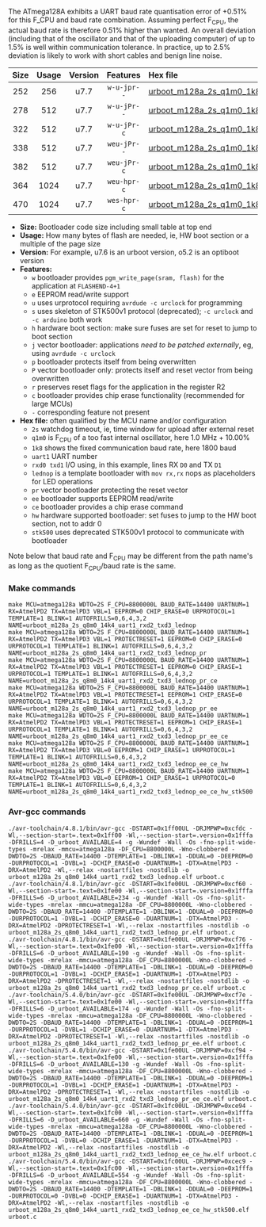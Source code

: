 The ATmega128A exhibits a UART baud rate quantisation error of +0.51% for this F_CPU and baud rate combination. Assuming perfect F<sub>CPU</sub>, the actual baud rate is therefore 0.51% higher than wanted. An overall deviation (including that of the oscillator and that of the uploading computer) of up to 1.5% is well within communication tolerance. In practice, up to 2.5% deviation is likely to work with short cables and benign line noise.

|Size|Usage|Version|Features|Hex file|
|:-:|:-:|:-:|:-:|:--|
|252|256|u7.7|`w-u-jpr--`|[urboot_m128a_2s_q1m0_1k8_uart1_rxd2_txd3_lednop.hex](https://raw.githubusercontent.com/stefanrueger/urboot.hex/main/u7.7/mcus/atmega128a/watchdog_2_s/internal_oscillator_q%2B10.00%25/%2B1m000000_hz/%2B%2B%2B1k8_baud/uart1_rxd2_txd3/lednop/urboot_m128a_2s_q1m0_1k8_uart1_rxd2_txd3_lednop.hex)|
|278|512|u7.7|`w-u-jPr--`|[urboot_m128a_2s_q1m0_1k8_uart1_rxd2_txd3_lednop_pr.hex](https://raw.githubusercontent.com/stefanrueger/urboot.hex/main/u7.7/mcus/atmega128a/watchdog_2_s/internal_oscillator_q%2B10.00%25/%2B1m000000_hz/%2B%2B%2B1k8_baud/uart1_rxd2_txd3/lednop/urboot_m128a_2s_q1m0_1k8_uart1_rxd2_txd3_lednop_pr.hex)|
|322|512|u7.7|`w-u-jPr-c`|[urboot_m128a_2s_q1m0_1k8_uart1_rxd2_txd3_lednop_pr_ce.hex](https://raw.githubusercontent.com/stefanrueger/urboot.hex/main/u7.7/mcus/atmega128a/watchdog_2_s/internal_oscillator_q%2B10.00%25/%2B1m000000_hz/%2B%2B%2B1k8_baud/uart1_rxd2_txd3/lednop/urboot_m128a_2s_q1m0_1k8_uart1_rxd2_txd3_lednop_pr_ce.hex)|
|338|512|u7.7|`weu-jPr--`|[urboot_m128a_2s_q1m0_1k8_uart1_rxd2_txd3_lednop_pr_ee.hex](https://raw.githubusercontent.com/stefanrueger/urboot.hex/main/u7.7/mcus/atmega128a/watchdog_2_s/internal_oscillator_q%2B10.00%25/%2B1m000000_hz/%2B%2B%2B1k8_baud/uart1_rxd2_txd3/lednop/urboot_m128a_2s_q1m0_1k8_uart1_rxd2_txd3_lednop_pr_ee.hex)|
|382|512|u7.7|`weu-jPr-c`|[urboot_m128a_2s_q1m0_1k8_uart1_rxd2_txd3_lednop_pr_ee_ce.hex](https://raw.githubusercontent.com/stefanrueger/urboot.hex/main/u7.7/mcus/atmega128a/watchdog_2_s/internal_oscillator_q%2B10.00%25/%2B1m000000_hz/%2B%2B%2B1k8_baud/uart1_rxd2_txd3/lednop/urboot_m128a_2s_q1m0_1k8_uart1_rxd2_txd3_lednop_pr_ee_ce.hex)|
|364|1024|u7.7|`weu-hpr-c`|[urboot_m128a_2s_q1m0_1k8_uart1_rxd2_txd3_lednop_ee_ce_hw.hex](https://raw.githubusercontent.com/stefanrueger/urboot.hex/main/u7.7/mcus/atmega128a/watchdog_2_s/internal_oscillator_q%2B10.00%25/%2B1m000000_hz/%2B%2B%2B1k8_baud/uart1_rxd2_txd3/lednop/urboot_m128a_2s_q1m0_1k8_uart1_rxd2_txd3_lednop_ee_ce_hw.hex)|
|470|1024|u7.7|`wes-hpr-c`|[urboot_m128a_2s_q1m0_1k8_uart1_rxd2_txd3_lednop_ee_ce_hw_stk500.hex](https://raw.githubusercontent.com/stefanrueger/urboot.hex/main/u7.7/mcus/atmega128a/watchdog_2_s/internal_oscillator_q%2B10.00%25/%2B1m000000_hz/%2B%2B%2B1k8_baud/uart1_rxd2_txd3/lednop/urboot_m128a_2s_q1m0_1k8_uart1_rxd2_txd3_lednop_ee_ce_hw_stk500.hex)|

- **Size:** Bootloader code size including small table at top end
- **Usage:** How many bytes of flash are needed, ie, HW boot section or a multiple of the page size
- **Version:** For example, u7.6 is an urboot version, o5.2 is an optiboot version
- **Features:**
  + `w` bootloader provides `pgm_write_page(sram, flash)` for the application at `FLASHEND-4+1`
  + `e` EEPROM read/write support
  + `u` uses urprotocol requiring `avrdude -c urclock` for programming
  + `s` uses skeleton of STK500v1 protocol (deprecated); `-c urclock` and `-c arduino` both work
  + `h` hardware boot section: make sure fuses are set for reset to jump to boot section
  + `j` vector bootloader: applications *need to be patched externally*, eg, using `avrdude -c urclock`
  + `p` bootloader protects itself from being overwritten
  + `P` vector bootloader only: protects itself and reset vector from being overwritten
  + `r` preserves reset flags for the application in the register R2
  + `c` bootloader provides chip erase functionality (recommended for large MCUs)
  + `-` corresponding feature not present
- **Hex file:** often qualified by the MCU name and/or configuration
  + `2s` watchdog timeout, ie, time window for upload after external reset
  + `q1m0` is F<sub>CPU</sub> of a too fast internal oscillator, here 1.0 MHz + 10.00%
  + `1k8` shows the fixed communication baud rate, here 1800 baud
  + `uart1` UART number
  + `rxd0 txd1` I/O using, in this example, lines RX `D0` and TX `D1`
  + `lednop` is a template bootloader with `mov rx,rx` nops as placeholders for LED operations
  + `pr` vector bootloader protecting the reset vector
  + `ee` bootloader supports EEPROM read/write
  + `ce` bootloader provides a chip erase command
  + `hw` hardware supported bootloader: set fuses to jump to the HW boot section, not to addr 0
  + `stk500` uses deprecated STK500v1 protocol to communicate with bootloader


Note below that baud rate and F<sub>CPU</sub> may be different from the path name's as long as the quotient F<sub>CPU</sub>/baud rate is the same.

### Make commands
```
make MCU=atmega128a WDTO=2S F_CPU=8800000L BAUD_RATE=14400 UARTNUM=1 RX=AtmelPD2 TX=AtmelPD3 VBL=1 EEPROM=0 CHIP_ERASE=0 URPROTOCOL=1 TEMPLATE=1 BLINK=1 AUTOFRILLS=0,6,4,3,2 NAME=urboot_m128a_2s_q8m0_14k4_uart1_rxd2_txd3_lednop
make MCU=atmega128a WDTO=2S F_CPU=8800000L BAUD_RATE=14400 UARTNUM=1 RX=AtmelPD2 TX=AtmelPD3 VBL=1 PROTECTRESET=1 EEPROM=0 CHIP_ERASE=0 URPROTOCOL=1 TEMPLATE=1 BLINK=1 AUTOFRILLS=0,6,4,3,2 NAME=urboot_m128a_2s_q8m0_14k4_uart1_rxd2_txd3_lednop_pr
make MCU=atmega128a WDTO=2S F_CPU=8800000L BAUD_RATE=14400 UARTNUM=1 RX=AtmelPD2 TX=AtmelPD3 VBL=1 PROTECTRESET=1 EEPROM=0 CHIP_ERASE=1 URPROTOCOL=1 TEMPLATE=1 BLINK=1 AUTOFRILLS=0,6,4,3,2 NAME=urboot_m128a_2s_q8m0_14k4_uart1_rxd2_txd3_lednop_pr_ce
make MCU=atmega128a WDTO=2S F_CPU=8800000L BAUD_RATE=14400 UARTNUM=1 RX=AtmelPD2 TX=AtmelPD3 VBL=1 PROTECTRESET=1 EEPROM=1 CHIP_ERASE=0 URPROTOCOL=1 TEMPLATE=1 BLINK=1 AUTOFRILLS=0,6,4,3,2 NAME=urboot_m128a_2s_q8m0_14k4_uart1_rxd2_txd3_lednop_pr_ee
make MCU=atmega128a WDTO=2S F_CPU=8800000L BAUD_RATE=14400 UARTNUM=1 RX=AtmelPD2 TX=AtmelPD3 VBL=1 PROTECTRESET=1 EEPROM=1 CHIP_ERASE=1 URPROTOCOL=1 TEMPLATE=1 BLINK=1 AUTOFRILLS=0,6,4,3,2 NAME=urboot_m128a_2s_q8m0_14k4_uart1_rxd2_txd3_lednop_pr_ee_ce
make MCU=atmega128a WDTO=2S F_CPU=8800000L BAUD_RATE=14400 UARTNUM=1 RX=AtmelPD2 TX=AtmelPD3 VBL=0 EEPROM=1 CHIP_ERASE=1 URPROTOCOL=1 TEMPLATE=1 BLINK=1 AUTOFRILLS=0,6,4,3,2 NAME=urboot_m128a_2s_q8m0_14k4_uart1_rxd2_txd3_lednop_ee_ce_hw
make MCU=atmega128a WDTO=2S F_CPU=8800000L BAUD_RATE=14400 UARTNUM=1 RX=AtmelPD2 TX=AtmelPD3 VBL=0 EEPROM=1 CHIP_ERASE=1 URPROTOCOL=0 TEMPLATE=1 BLINK=1 AUTOFRILLS=0,6,4,3,2 NAME=urboot_m128a_2s_q8m0_14k4_uart1_rxd2_txd3_lednop_ee_ce_hw_stk500
```

### Avr-gcc commands
```
./avr-toolchain/4.8.1/bin/avr-gcc -DSTART=0x1ff00UL -DRJMPWP=0xcfdc -Wl,--section-start=.text=0x1ff00 -Wl,--section-start=.version=0x1fffa -DFRILLS=4 -D_urboot_AVAILABLE=4 -g -Wundef -Wall -Os -fno-split-wide-types -mrelax -mmcu=atmega128a -DF_CPU=8800000L -Wno-clobbered -DWDTO=2S -DBAUD_RATE=14400 -DTEMPLATE=1 -DBLINK=1 -DDUAL=0 -DEEPROM=0 -DURPROTOCOL=1 -DVBL=1 -DCHIP_ERASE=0 -DUARTNUM=1 -DTX=AtmelPD3 -DRX=AtmelPD2 -Wl,--relax -nostartfiles -nostdlib -o urboot_m128a_2s_q8m0_14k4_uart1_rxd2_txd3_lednop.elf urboot.c
./avr-toolchain/4.8.1/bin/avr-gcc -DSTART=0x1fe00UL -DRJMPWP=0xcf60 -Wl,--section-start=.text=0x1fe00 -Wl,--section-start=.version=0x1fffa -DFRILLS=6 -D_urboot_AVAILABLE=234 -g -Wundef -Wall -Os -fno-split-wide-types -mrelax -mmcu=atmega128a -DF_CPU=8800000L -Wno-clobbered -DWDTO=2S -DBAUD_RATE=14400 -DTEMPLATE=1 -DBLINK=1 -DDUAL=0 -DEEPROM=0 -DURPROTOCOL=1 -DVBL=1 -DCHIP_ERASE=0 -DUARTNUM=1 -DTX=AtmelPD3 -DRX=AtmelPD2 -DPROTECTRESET=1 -Wl,--relax -nostartfiles -nostdlib -o urboot_m128a_2s_q8m0_14k4_uart1_rxd2_txd3_lednop_pr.elf urboot.c
./avr-toolchain/4.8.1/bin/avr-gcc -DSTART=0x1fe00UL -DRJMPWP=0xcf76 -Wl,--section-start=.text=0x1fe00 -Wl,--section-start=.version=0x1fffa -DFRILLS=6 -D_urboot_AVAILABLE=190 -g -Wundef -Wall -Os -fno-split-wide-types -mrelax -mmcu=atmega128a -DF_CPU=8800000L -Wno-clobbered -DWDTO=2S -DBAUD_RATE=14400 -DTEMPLATE=1 -DBLINK=1 -DDUAL=0 -DEEPROM=0 -DURPROTOCOL=1 -DVBL=1 -DCHIP_ERASE=1 -DUARTNUM=1 -DTX=AtmelPD3 -DRX=AtmelPD2 -DPROTECTRESET=1 -Wl,--relax -nostartfiles -nostdlib -o urboot_m128a_2s_q8m0_14k4_uart1_rxd2_txd3_lednop_pr_ce.elf urboot.c
./avr-toolchain/5.4.0/bin/avr-gcc -DSTART=0x1fe00UL -DRJMPWP=0xcf7e -Wl,--section-start=.text=0x1fe00 -Wl,--section-start=.version=0x1fffa -DFRILLS=6 -D_urboot_AVAILABLE=174 -g -Wundef -Wall -Os -fno-split-wide-types -mrelax -mmcu=atmega128a -DF_CPU=8800000L -Wno-clobbered -DWDTO=2S -DBAUD_RATE=14400 -DTEMPLATE=1 -DBLINK=1 -DDUAL=0 -DEEPROM=1 -DURPROTOCOL=1 -DVBL=1 -DCHIP_ERASE=0 -DUARTNUM=1 -DTX=AtmelPD3 -DRX=AtmelPD2 -DPROTECTRESET=1 -Wl,--relax -nostartfiles -nostdlib -o urboot_m128a_2s_q8m0_14k4_uart1_rxd2_txd3_lednop_pr_ee.elf urboot.c
./avr-toolchain/5.4.0/bin/avr-gcc -DSTART=0x1fe00UL -DRJMPWP=0xcf94 -Wl,--section-start=.text=0x1fe00 -Wl,--section-start=.version=0x1fffa -DFRILLS=6 -D_urboot_AVAILABLE=130 -g -Wundef -Wall -Os -fno-split-wide-types -mrelax -mmcu=atmega128a -DF_CPU=8800000L -Wno-clobbered -DWDTO=2S -DBAUD_RATE=14400 -DTEMPLATE=1 -DBLINK=1 -DDUAL=0 -DEEPROM=1 -DURPROTOCOL=1 -DVBL=1 -DCHIP_ERASE=1 -DUARTNUM=1 -DTX=AtmelPD3 -DRX=AtmelPD2 -DPROTECTRESET=1 -Wl,--relax -nostartfiles -nostdlib -o urboot_m128a_2s_q8m0_14k4_uart1_rxd2_txd3_lednop_pr_ee_ce.elf urboot.c
./avr-toolchain/5.4.0/bin/avr-gcc -DSTART=0x1fc00UL -DRJMPWP=0xce94 -Wl,--section-start=.text=0x1fc00 -Wl,--section-start=.version=0x1fffa -DFRILLS=6 -D_urboot_AVAILABLE=660 -g -Wundef -Wall -Os -fno-split-wide-types -mrelax -mmcu=atmega128a -DF_CPU=8800000L -Wno-clobbered -DWDTO=2S -DBAUD_RATE=14400 -DTEMPLATE=1 -DBLINK=1 -DDUAL=0 -DEEPROM=1 -DURPROTOCOL=1 -DVBL=0 -DCHIP_ERASE=1 -DUARTNUM=1 -DTX=AtmelPD3 -DRX=AtmelPD2 -Wl,--relax -nostartfiles -nostdlib -o urboot_m128a_2s_q8m0_14k4_uart1_rxd2_txd3_lednop_ee_ce_hw.elf urboot.c
./avr-toolchain/5.4.0/bin/avr-gcc -DSTART=0x1fc00UL -DRJMPWP=0xcec9 -Wl,--section-start=.text=0x1fc00 -Wl,--section-start=.version=0x1fffa -DFRILLS=6 -D_urboot_AVAILABLE=554 -g -Wundef -Wall -Os -fno-split-wide-types -mrelax -mmcu=atmega128a -DF_CPU=8800000L -Wno-clobbered -DWDTO=2S -DBAUD_RATE=14400 -DTEMPLATE=1 -DBLINK=1 -DDUAL=0 -DEEPROM=1 -DURPROTOCOL=0 -DVBL=0 -DCHIP_ERASE=1 -DUARTNUM=1 -DTX=AtmelPD3 -DRX=AtmelPD2 -Wl,--relax -nostartfiles -nostdlib -o urboot_m128a_2s_q8m0_14k4_uart1_rxd2_txd3_lednop_ee_ce_hw_stk500.elf urboot.c
```


